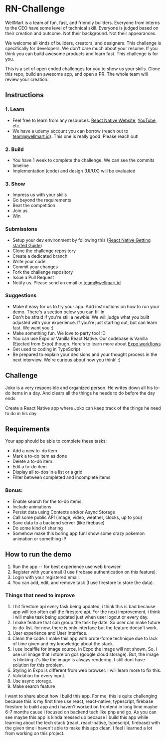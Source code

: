 # RN-Challenge
WellMart is a team of fun, fast, and friendly builders. Everyone from interns to the CEO have some level of technical skill. Everyone is judged based on their creation and outcome. Not their background. Not their appearances.

We welcome all kinds of builders, creators, and designers. This challenge is specifically for developers. We don't care much about your resume. If you think you can build awesome products and learn fast. This challenge is for you.

This is a set of open ended challenges for you to show us your skills. Clone this repo, build an awesome app, and open a PR. The whole team will review your creation.

## Instructions
### 1. Learn
- Feel free to learn from any resources. [React Native Website](https://reactnative.dev), [YouTube](https://www.youtube.com/results?search_query=react+native+tutorial), etc. 
- We have a udemy account you can borrow (reach out to team@wellmart.id). This one is really good. Please reach out!

### 2. Build
- You have 1 week to complete the challenge. We can see the commits timeline
- Implementation (code) and design (UI/UX) will be evaluated

### 3. Show
- Impress us with your skills
- Go beyond the requirements
- Beat the competition
- Join us
- Win

### Submissions
- Setup your dev environment by following this ([React Native Getting started Guide](https://reactnative.dev/docs/getting-started))
- Clone the challenge repository
- Create a dedicated branch
- Write your code
- Commit your changes
- Fork the challenge repository
- Issue a Pull Request
- Notify us. Please send an email to team@wellmart.id

### Suggestions
- Make it easy for us to try your app. Add instructions on how to run your demo. There's a section below you can fill in
- Don't be afraid if you're still a newbie. We will judge what you built adjusted with your experience. If you're just starting out, but can learn fast. We want you :)
- Make something fun. We love to party too! :D
- You can use Expo or Vanilla React Native. Our codebase is Vanilla (Ejected from Expo) though. Here's to learn more about [Expo workflows](https://docs.expo.io/introduction/managed-vs-bare/)
- Get used to coding in TypeScript
- Be prepared to explain your decisions and your thought process in the next interview. We're curious about how you think! :)

## Challenge
Joko is a very responsible and organized person. He writes down all his to-do items in a day. And clears all the things he needs to do before the day ends

Create a React Native app where Joko can keep track of the things he need to do in his day

## Requirements
Your app should be able to complete these tasks:
- Add a new to-do item
- Mark a to-do item as done
- Delete a to-do item
- Edit a to-do item
- Display all to-dos in a list or a grid
- Filter between completed and incomplete items

### Bonus:
- Enable search for the to-do items
- Include animations
- Persist data using Contexts and/or Async Storage
- Call some public API (image, video, weather, clocks, up to you)
- Save data to a backend server (like firebase)
- Do some kind of sharing
- Somehow make this boring app fun! show some crazy pokemon animation or something :P

## How to run the demo
1. Run the app -- for best experience use web browser.
2. Register with your email (I use firebase authentication on this feature).
3. Login with your registered email.
4. You can add, edit, and remove task (I use firestore to store the data).

### Things that need to improve
1. I hit firestore api every task being updated, i think this is bad because app will too often call the firestore api. For the next improvement, i think i will make task being updated just when user logout or every day.
2. I make feature that can group the task by date. So user can make future to-do-list. for now, there is only interface but the feature doesn't work.
3. User experience and User Interface.
4. Clean the code. I make this app with brute-force technique due to lack of time given and my knowledge about the stack.
5. I use localfile for image source, in Expo the image will not shown. So, i use url image that i store on gcs (google cloud storage). But, the image is blinking it's like the image is always rendering. I still dont have solution for this problem.
6. Styling in Expo is different from web browser. I will learn more to fix this.
7. Validation for every input.
8. Use async storage.
9. Make search feature

I want to share about how i build this app. For me, this is quite challenging because this is my first time use react, react-native, typescript, firebase firestore to build app and i haven't worked on frontend in long time maybe 6-7 months cause i focused on backend tech like php and go. As you can see maybe this app is kinda messed up because i build this app while learning about the tech stack (react, react-native, typescript, firebase) with the given time i haven't able to make this app clean. I feel i learned a lot from working on this project.



